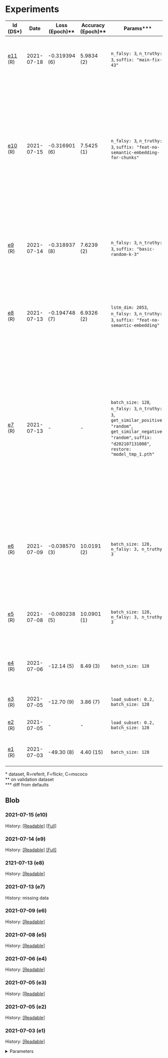 # Experiments

<!-- prettier-ignore-start -->

<!-- 

TEMPLATE
========

| [eN](#yyyy-MM-dd-eN) (R/F) | yyyy-MM-dd | loss (epoch) | acc (epoch) | params | [commit](url) | desc | note |

-->

| Id (DS\*) | Date | Loss (Epoch)\*\* | Accuracy (Epoch)\*\* | Params\*\*\* | Commit | Desc | Note |
| -- | ---- | -------------- | ------------------ | ---------- | ------ | ---- | ---- |
| [e11](#2021-07-18-e11) (R) | 2021-07-18 | -0.319394 (6) | 5.9834 (2) | `n_falsy: 3`, `n_truthy: 3`, `suffix: "main-fix-43"` | [a207c71](https://github.com/lparolari/VTKEL-solver/tree/a207c719abdd1f39a36b3c880a1adc9ff6746313) | train on referit after fixing [#43](https://github.com/lparolari/VTKEL-solver/issues/43), i.e., fix wrong masking on iou | interruped at epoch 9 doe to bad performace |
| [e10](#2021-07-15-e10) (R) | 2021-07-15 | -0.316901 (6) | 7.5425 (1) | `n_falsy: 3`, `n_truthy: 3`, `suffix: "feat-no-semantic-embedding-for-chunks"` | [f3a8d1a](https://github.com/lparolari/VTKEL-solver/commit/f3a8d1a732fac0f9155b9f4cfde334e7cb2147b2) | directly use lstm output for chunks without embedding | interrupted at epoch 7 due to connection issues between working machine and data storage. accuracy gets worse from epoch to epoch but it's very smooth and values are usually better wrt other trainings |
| [e9](#2021-07-14-e9) (R) | 2021-07-14 | -0.318937 (8) | 7.6239 (2) | `n_falsy: 3`, `n_truthy: 3`, `suffix: "basic-random-k-3"` | [d4bb063](https://github.com/lparolari/VTKEL-solver/tree/d4bb0634bd639fa803606a3b54fb70240ecc60fb) | use random strategy for picking k-similar example to attract or repulse, fix negative example forward | interrupted at epoch 9 due to its weakness: no learning during training neither validation |
| [e8](#2021-07-13-e8) (R) | 2021-07-13 | -0.194748 (7) | 6.9326 (2) | `lstm_dim: 2053`, `n_falsy: 3`, `n_truthy: 3`, `suffix: "feat-no-semantic-embedding"` | [b754c52](https://github.com/lparolari/VTKEL-solver/tree/b754c52dd8a298c346acf0846691d45fe4e4123b) | train without semantic embedding for images, i.e., lstm_dim matches visual features size | interrupted due to no interesting results: accuracy in training phase went down |
| [e7](#2021-07-13-e7) (R) | 2021-07-13 | - | - | `batch_size: 128`, `n_falsy: 3`, `n_truthy: 3`, `get_similar_positive: "random"`, `get_similar_negative: "random"`, `suffix: "d202107131008"`, `restore: "model_tmp_1.pth"` | [d4bb063](https://github.com/lparolari/VTKEL-solver/commit/d4bb0634bd639fa803606a3b54fb70240ecc60fb) (real training done on [06f91b0](https://github.com/lparolari/VTKEL-solver/commit/06f91b0f8d74d25d7e370ccb92fe91637c2036c0) which has logs) | training with verbose output (scores tensor, min, max, average) after fixing negative example forward. changed the strategy for picking k-similar example to attract or repuls: now we use randomized strategy with k=3 | FAILED (see [e9](#2021-07-14-9)) |
| [e6](#2021-07-09-e6) (R) | 2021-07-09 | -0.038570 (3) | 10.0191 (2) | `batch_size: 128, n_falsy: 3, n_truthy: 3` | [48f28a1](https://github.com/lparolari/VTKEL-solver/commit/48f28a1cb1bdbdc6fcd39fa28722346b482b9a9d) | using similarity between bounding box classes and concepts from chunks | very long training (> 5h 30m) on referit using similarity between concepts and classes, crash at epoch 4 due to index error (see [#35]()) |
| [e5](#2021-07-08-e5) (R) | 2021-07-08 | -0.080238 (5) | 10.0901 (1) | `batch_size: 128, n_falsy: 3, n_truthy: 3` | [d4232b1](https://github.com/lparolari/VTKEL-solver/commit/bfcceb0d46390310b2fc090fc8b0f4cc62b07a03) | training on referit with no similarity and 3 truthy/falsy in loss | interrupted due to connectivity issues at epoch 6  |
| [e4](#2021-07-06-e4) (R) | 2021-07-06 | -12.14 (5) | 8.49 (3) | `batch_size: 128` | [bfcceb0](https://github.com/lparolari/VTKEL-solver/commit/ddb1d4226e51b7d017f2836a993887e51b631503) | repulsion with `n_falsy: 1` on full dataset | training accuracy always increasing up to 5% in 10 epochs, interrupted at epoch 11 |
| [e3](#2021-07-05-e3) (R) | 2021-07-05 | -12.70 (9) | 3.86 (7) | `load_subset: 0.2, batch_size: 128` | [ddb1d42](https://github.com/lparolari/VTKEL-solver/commit/ddb1d4226e51b7d017f2836a993887e51b631503) | repulsion with `n_falsy: 1` | |
| [e2](#2021-07-05-e2) (R) | 2021-07-05 | - | - | `load_subset: 0.2, batch_size: 128` | [20c765e](https://github.com/lparolari/VTKEL-solver/commit/20c765e483f0906d3718aa178293172573802644) | training with fix on arloss (minus) | interrupted |
| [e1](#2021-07-03-e1) (R) | 2021-07-03 | -49.30 (8) | 4.40 (15) | `batch_size: 128` | [d4232b1](https://github.com/lparolari/VTKEL-solver/commit/d4232b1720deaad7c1f8ceb3f2ce6f02795c6017) | fisrt complete training on referit | |

<!-- prettier-ignore-end -->

\* dataset, R=referit, F=flickr, C=mscoco\
\*\* on validation dataset \
\*\*\* diff from defaults

## Blob

<!--

TEMPLATE
========

### yyyy-MM-dd (eN)

History: [\[Readable\]](experiments/eN.history.txt)
[\[Full\]](experiments/eN.history.full.txt)

-->

### 2021-07-15 (e10)

History: [\[Readable\]](experiments/e10.history.txt)
[\[Full\]](experiments/e10.history.full.txt)

### 2021-07-14 (e9)

History: [\[Readable\]](experiments/e9.history.txt)
[\[Full\]](experiments/e9.history.full.txt)

### 2121-07-13 (e8)

History: [\[Readable\]](experiments/e8.history.txt)

### 2021-07-13 (e7)

History: missing data

### 2021-07-09 (e6)

History: [\[Readable\]](experiments/e6.history.txt)

### 2021-07-08 (e5)

History: [\[Readable\]](experiments/e5.history.txt)

### 2021-07-06 (e4)

History: [\[Readable\]](experiments/e4.history.txt)

### 2021-07-05 (e3)

History: [\[Readable\]](experiments/e3.history.txt)

### 2021-07-05 (e2)

History: [\[Readable\]](experiments/e2.history.txt)

### 2021-07-03 (e1)

History: [\[Readable\]](experiments/e1.history.txt)

<details>
<summary>Parameters</summary>

```js
{
    "mode": 0,
    "dataset": "referit",
    "restore": "None",
    "suffix": "default",
    "develop": true,
    "device": "cuda",
    "batch_size": 128,
    "num_workers": 1,
    "prefetch_factor": 1,
    "load_subset": "None",
    "load_first": false,
    "load_first_img": false,
    "learning_rate": 0.001,
    "grad_clipping": 1,
    "scheduler_gamma": 0.9,
    "n_epochs": 15,
    "align_loss": "kl-sem",
    "align_loss_kl_threshold": 0.5,
    "regression_loss": "iou_c-sem",
    "dropout_ratio": 0.3,
    "loss_weight_pred": 1,
    "loss_weight_reg": 1,
    "loss_weight_entities": 0.001,
    "embeddings_text": "glove",
    "embeddings_freeze": true,
    "lstm_dim": 500,
    "lstm_num_layers": 1,
    "fusion_dim": 2053,
    "text_emb_size": 300,
    "yago_emb_size": 100,
    "yago_fusion_size": 300,
    "yago_n_entities": 2,
    "semantic_space_size": 500,
    "folder_img": "/aulahomes2/2/2019/lparolar/Thesis/VTKEL-solver/data/refer",
    "folder_results": "/home/2/2019/lparolar/Downloads/results/referit",
    "folder_data": "/aulahomes2/2/2019/lparolar/Thesis/VTKEL-solver/data/referit_raw/preprocessed",
    "folder_idx_train": "/aulahomes2/2/2019/lparolar/Thesis/VTKEL-solver/data/referit_raw/train.txt",
    "folder_idx_valid": "/aulahomes2/2/2019/lparolar/Thesis/VTKEL-solver/data/referit_raw/val.txt",
    "folder_idx_test": "/aulahomes2/2/2019/lparolar/Thesis/VTKEL-solver/data/referit_raw/test.txt"
}
```

</details>
